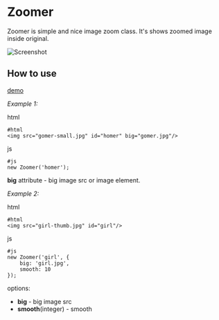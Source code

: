 Zoomer
=====
Zoomer is simple and nice image zoom class. It's shows zoomed image inside original.

![Screenshot](http://mifjs.net/assets/images/queen.jpg)

How to use
----------

[demo](http://mifjs.net/misc/zoomer/)

*Example 1:*

html

	#html
	<img src="gomer-small.jpg" id="homer" big="gomer.jpg"/>
js

	#js
	new Zoomer('homer');
	
**big** attribute - big image src or image element.


*Example 2:*

html

	#html
	<img src="girl-thumb.jpg" id="girl"/>
	
js

	#js
	new Zoomer('girl', {
		big: 'girl.jpg',
		smooth: 10
	});
	
options:

* **big** - big image src
* **smooth**(integer) - smooth 